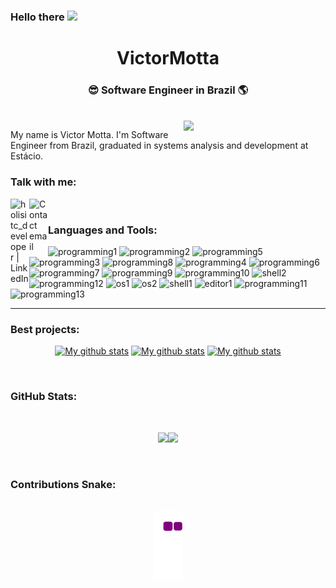 <h3>Hello there <img src="https://github.com/TheDudeThatCode/TheDudeThatCode/blob/master/Assets/Hi.gif" width="24" /> </h3>



<div align="center">
  <h1>VictorMotta</h1>
  <h3>😎 Software Engineer in Brazil 🌎</h3><br>
</div>

<img  align="right" src="https://miro.medium.com/max/1000/1*dxbvVHJkUh5HagZ7HI0nFw.gif" width="45%" />

<p align="left">
My name is Victor Motta. I'm Software Engineer from Brazil, graduated in systems analysis and development at Estácio.
</p>

### Talk with me:


  
[<img align="left" alt="holisitc_developer | LinkedIn" width="30px" src="https://cdn-icons-png.flaticon.com/512/174/174857.png" />][linkedin]                         [<img align="left" alt="Contact email" width="30px" src="https://icon-library.com/images/gmail-icon-vector/gmail-icon-vector-3.jpg" />][gmail]
  


<br/>


<p>
  
### Languages and Tools:
  
<div align="left" width="55%">
  
<!-- <img align="left" alt="Visual Studio Code" width="40px" src="https://raw.githubusercontent.com/github/explore/80688e429a7d4ef2fca1e82350fe8e3517d3494d/topics/visual-studio-code/visual-studio-code.png" />
<img align="left" alt="HTML5" width="40px" src="https://raw.githubusercontent.com/github/explore/80688e429a7d4ef2fca1e82350fe8e3517d3494d/topics/html/html.png" />
<img align="left" alt="CSS3" width="40px" src="https://raw.githubusercontent.com/github/explore/80688e429a7d4ef2fca1e82350fe8e3517d3494d/topics/css/css.png" />
<img align="left" alt="CSharp" width="40px" src="https://raw.githubusercontent.com/github/explore/80688e429a7d4ef2fca1e82350fe8e3517d3494d/topics/csharp/csharp.png" />
<img align="left" alt="JavaScript" width="40px" src="https://raw.githubusercontent.com/github/explore/80688e429a7d4ef2fca1e82350fe8e3517d3494d/topics/javascript/javascript.png" />
<img align="left" alt="React" width="40px" src="https://raw.githubusercontent.com/github/explore/80688e429a7d4ef2fca1e82350fe8e3517d3494d/topics/react/react.png" />
<img align="left" alt="Node.js" width="40px" src="https://raw.githubusercontent.com/github/explore/80688e429a7d4ef2fca1e82350fe8e3517d3494d/topics/nodejs/nodejs.png" />
<img align="left" alt="python" width="40px" src="https://raw.githubusercontent.com/github/explore/80688e429a7d4ef2fca1e82350fe8e3517d3494d/topics/python/python.png" />
<img align="left" alt="flask" width="40px" src="https://static.javatpoint.com/tutorial/flask/images/flask-tutorial.png" />
<img align="left" alt="SQL" width="40px" src="https://raw.githubusercontent.com/github/explore/80688e429a7d4ef2fca1e82350fe8e3517d3494d/topics/sql/sql.png" />
<img align="left" alt="postgreSQL" width="40px" src="https://raw.githubusercontent.com/github/explore/80688e429a7d4ef2fca1e82350fe8e3517d3494d/topics/postgresql/postgresql.png" />
<img align="left" alt="Git" width="40px" src="https://git-scm.com/images/logos/downloads/Git-Icon-1788C.png" />
<img align="left" alt="GitHub" width="40px" src="https://icones.pro/wp-content/uploads/2021/06/icone-github-bleu.png" />
<img align="left" alt="Docker" width="40px" src="https://raw.githubusercontent.com/github/explore/80688e429a7d4ef2fca1e82350fe8e3517d3494d/topics/docker/docker.png" />
<img align="left" alt="Terminal" width="40px" src="https://raw.githubusercontent.com/github/explore/80688e429a7d4ef2fca1e82350fe8e3517d3494d/topics/terminal/terminal.png" /> -->

  
![programming1](https://img.shields.io/badge/HTML-239120?style=for-the-badge&logo=html5&logoColor=white&color=202020&labelColor=8205b3)                                 ![programming2](https://img.shields.io/badge/CSS-239120?&style=for-the-badge&logo=css3&logoColor=white&color=202020&labelColor=8205b3)                                  ![programming5](https://img.shields.io/badge/JavaScript-F7DF1E?style=for-the-badge&logo=javascript&logoColor=white&color=202020&labelColor=8205b3)                      ![programming3](https://img.shields.io/badge/C%23-239120?style=for-the-badge&logo=c-sharp&logoColor=white&color=202020&labelColor=8205b3)                              ![programming8](https://img.shields.io/badge/PHP-777BB4?style=for-the-badge&logo=php&logoColor=white&color=202020&labelColor=8205b3)                                   ![programming4](https://img.shields.io/badge/Python-3776AB?style=for-the-badge&logo=python&logoColor=white&color=202020&labelColor=8205b3)                              ![programming6](https://img.shields.io/badge/React-20232A?style=for-the-badge&logo=react&logoColor=white&color=202020&labelColor=8205b3)                                ![programming7](https://img.shields.io/badge/AngularJS-E23237?style=for-the-badge&logo=angularjs&logoColor=white&color=202020&labelColor=8205b3)                       ![programming9](https://img.shields.io/badge/Node.js-43853D?style=for-the-badge&logo=node.js&logoColor=white&color=202020&labelColor=8205b3)                           ![programming10](https://img.shields.io/badge/Shell_Script-121011?style=for-the-badge&logo=gnu-bash&logoColor=white&color=202020&labelColor=8205b3)                      ![shell2](https://img.shields.io/badge/windows%20terminal-4D4D4D?style=for-the-badge&logo=windows%20terminal&logoColor=white&color=202020&labelColor=8205b3)           ![programming12](https://img.shields.io/badge/MongoDB-4EA94B?style=for-the-badge&logo=mongodb&logoColor=white&color=202020&labelColor=8205b3)                            ![os1](https://img.shields.io/badge/Windows-0078D6?style=for-the-badge&logo=windows&logoColor=white&color=202020&labelColor=8205b3)                                    ![os2](https://img.shields.io/badge/Kali_Linux-557C94?style=for-the-badge&logo=kali-linux&logoColor=white&color=202020&labelColor=8205b3)                               ![shell1](https://img.shields.io/badge/powershell-5391FE?style=for-the-badge&logo=powershell&logoColor=white&color=202020&labelColor=8205b3)                            ![editor1](https://img.shields.io/badge/Visual_Studio_Code-0078D4?style=for-the-badge&logo=visual%20studio%20code&logoColor=white&color=202020&labelColor=8205b3)       ![programming11](https://img.shields.io/badge/MySQL-00000F?style=for-the-badge&logo=mysql&logoColor=white&color=202020&labelColor=8205b3)                              ![programming13](https://img.shields.io/badge/Unity-100000?style=for-the-badge&logo=unity&logoColor=white&color=202020&labelColor=8205b3)
  
</div>
</p>

---
  





### Best projects:

<p>
<div align="center">
  
  [<img  width="33%" src="https://github-readme-stats.vercel.app/api/pin/?username=VictorMotta&repo=projeto5-batepapouol&show_icons=true&theme=transparent" alt="My github stats">][repUm]
  [<img  width="33%" src="https://github-readme-stats.vercel.app/api/pin/?username=VictorMotta&repo=Projeto_04_parrotsCardGame&show_icons=true&theme=transparent" alt="My github stats">][repDois]
  [<img  width="33%" src="https://github-readme-stats.vercel.app/api/pin/?username=VictorMotta&repo=assistente_virtual_em_python&show_icons=true&theme=transparent" alt="My github stats">][repTres]
  
</div></p>

<br/>



### GitHub Stats:
 
 <br />
<p align="center">
  <a><img height="120px" src="https://github-readme-stats.vercel.app/api?username=VictorMotta&show_icons=true&hide_title=true&show_icons=true&include_all_commits=true&count_private=true&line_height=20&theme=transparent" /><img height="120px" src="https://github-readme-stats.vercel.app/api/top-langs/?username=marcio-vot&layout=compact&hide_title=true&theme=transparent" /></a>

 </p>
 


<br/>



### Contributions Snake:

<p align="center">
  
  <br/>
<!-- ![snake gif](https://github.com/VictorMotta/VictorMotta/blob/output/github-contribution-grid-snake.gif) -->
  <img align="center" src="https://github.com/VictorMotta/VictorMotta/blob/output/github-contribution-grid-snake.gif">
  
</p>
  





[linkedin]: https://www.linkedin.com/in/victor-motta-371a34186/
[repUm]: https://github.com/VictorMotta/projeto5-batepapouol
[repDois]: https://github.com/VictorMotta/Projeto_04_parrotsCardGame
[repTres]: https://github.com/VictorMotta/assistente_virtual_em_python
[gmail]:mailto:victor.mottag@gmail.com
  
<!--
**VictorMotta/VictorMotta** is a ✨ _special_ ✨ repository because its `README.md` (this file) appears on your GitHub profile.

Here are some ideas to get you started:

- 🔭 I’m currently working on ...
- 🌱 I’m currently learning ...
- 👯 I’m looking to collaborate on ...
- 🤔 I’m looking for help with ...
- 💬 Ask me about ...
- 📫 How to reach me: ...
- 😄 Pronouns: ...
- ⚡ Fun fact: ...
-->
